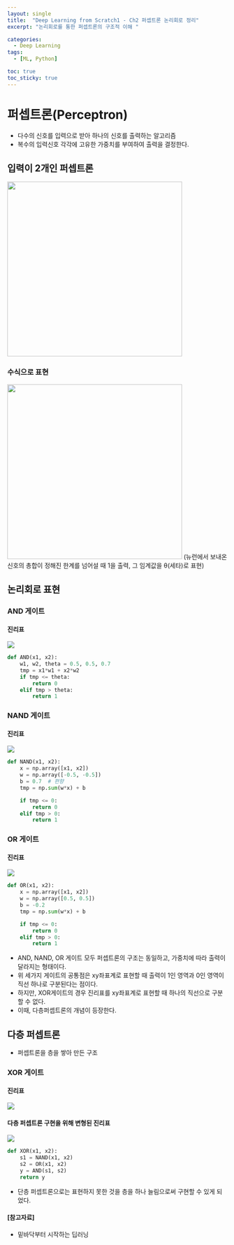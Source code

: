 ```yaml
---
layout: single
title:  "Deep Learning from Scratch1 - Ch2 퍼셉트론 논리회로 정리"
excerpt: "논리회로를 통한 퍼셉트론의 구조적 이해 "

categories:
  - Deep Learning
tags:
  - [ML, Python]

toc: true
toc_sticky: true
---
```


# 퍼셉트론(Perceptron)
- 다수의 신호를 입력으로 받아 하나의 신호를 출력하는 알고리즘
- 복수의 입력신호 각각에 고유한 가중치를 부여하여 출력을 결정한다.


## 입력이 2개인 퍼셉트론 
<img src="https://user-images.githubusercontent.com/59792046/114493531-ae93b100-9c55-11eb-8dc2-05a3a53201de.jpg" width="400">



### 수식으로 표현
<img src="https://user-images.githubusercontent.com/59792046/114494086-a720d780-9c56-11eb-85cc-b1609c04a595.jpg" width="400"> 
(뉴런에서 보내온 신호의 총합이 정해진 한계를 넘어설 때 1을 출력, 그 임계값을 θ(세타)로 표현)




## 논리회로 표현
### AND 게이트
#### 진리표
<img src="https://user-images.githubusercontent.com/59792046/116027067-dee44200-a68e-11eb-8e5c-d33009b868e1.PNG">

```python
def AND(x1, x2):
    w1, w2, theta = 0.5, 0.5, 0.7
    tmp = x1*w1 + x2*w2
    if tmp <= theta:
        return 0
    elif tmp > theta:
        return 1
```

### NAND 게이트
#### 진리표
<img src="https://user-images.githubusercontent.com/59792046/116027069-e1469c00-a68e-11eb-9bb3-6e7ba28f196b.PNG">

```python
def NAND(x1, x2):
    x = np.array([x1, x2])
    w = np.array([-0.5, -0.5])
    b = 0.7  # 편향
    tmp = np.sum(w*x) + b

    if tmp <= 0:
        return 0
    elif tmp > 0:
        return 1
```

### OR 게이트
#### 진리표
<img src="https://user-images.githubusercontent.com/59792046/116027072-e277c900-a68e-11eb-95a9-df4f10773f0f.PNG">

```python
def OR(x1, x2):
    x = np.array([x1, x2])
    w = np.array([0.5, 0.5])
    b = -0.2
    tmp = np.sum(w*x) + b

    if tmp <= 0:
        return 0
    elif tmp > 0:
        return 1
```
- AND, NAND, OR 게이트 모두 퍼셉트론의 구조는 동일하고, 가중치에 따라 출력이 달라지는 형태이다.
- 위 세가지 게이트의 공통점은 xy좌표계로 표현할 때 출력이 1인 영역과 0인 영역이 직선 하나로 구분된다는 점이다.
- 하지만, XOR게이트의 경우 진리표를 xy좌표계로 표현할 때 하나의 직선으로 구분할 수 없다. 
- 이때, 다층퍼셉트론의 개념이 등장한다.

## 다층 퍼셉트론
- 퍼셉트론을 층을 쌓아 만든 구조

### XOR 게이트
#### 진리표
<img src="https://user-images.githubusercontent.com/59792046/116027076-e4418c80-a68e-11eb-8244-dff44c1868ad.PNG">

#### 다층 퍼셉트론 구현을 위해 변형된 진리표
<img src="https://user-images.githubusercontent.com/59792046/116027079-e572b980-a68e-11eb-8f19-da68894cc44e.PNG">

```python
def XOR(x1, x2):
    s1 = NAND(x1, x2)
    s2 = OR(x1, x2)
    y = AND(s1, s2)
    return y
```

- 단층 퍼셉트론으로는 표현하지 못한 것을 층을 하나 늘림으로써 구현할 수 있게 되었다.


#### [참고자료]
- 밑바닥부터 시작하는 딥러닝
